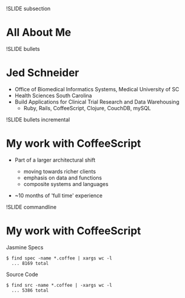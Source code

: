 !SLIDE subsection

# All About Me #

!SLIDE bullets

# Jed Schneider #
* Office of Biomedical Informatics Systems, Medical University of SC
* Health Sciences South Carolina
* Build Applications for Clinical Trial Research and Data Warehousing 
  * Ruby, Rails, CoffeeScript, Clojure, CouchDB, mySQL

!SLIDE bullets incremental
# My work with CoffeeScript #
* Part of a larger architectural shift
  * moving towards richer clients
  * emphasis on data and functions
  * composite systems and languages

* ~10 months of 'full time' experience

!SLIDE commandline
# My work with CoffeeScript #

Jasmine Specs

    $ find spec -name *.coffee | xargs wc -l
      ... 8169 total

Source Code

    $ find src -name *.coffee | -xargs wc -l
      ... 5386 total